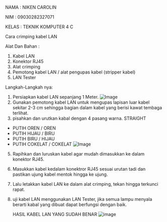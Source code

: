 NAMA    : NIKEN CAROLIN 

NIM     : 09030282327071

KELAS   : TEKNIK KOMPUTER 4 C

Cara crimping kabel LAN 

Alat Dan Bahan :
1. Kabel LAN 
2. Konektor RJ45
3. Alat crimping
4. Pemotong kabel LAN / alat pengupas kabel (stripper kabel)
5. LAN Tester

Langkah-Langkah nya:
1. Persiapkan kabel LAN sepanjang 1 Meter.
![Image](https://github.com/user-attachments/assets/414cc018-ed64-4f48-ba28-aca14585338e)
2.  Gunakan pemotong kabel LAN untuk mengupas lapisan luar kabel sekitar 2-3 cm sehingga bagian dalam kabel yang berisi kawat tembaga terlihat.
3.  pisahkan dan urutkan kabal dengan 4 pasang warna.
    STRAIGHT
   - PUTIH OREN / OREN
   - PUTIH HIJAU / BIRU
   - PUTIH BIRU / HIJAU
   - PUTIH COKELAT / COKELAT
![Image](https://github.com/user-attachments/assets/86a827df-1d68-49c0-960b-f3b30634c763)
5. Rapihkan dan luruskan kabel agar mudah dimasukkan ke dalam konektor RJ45.
6. Masukkan kabel kedalam konektror RJ45 sesuai urutan tadi dan pastikan ujung kabel mentok hingga ke ujung.
7. Lalu letakkan kabel LAN ke dalam alat crimping, tekan hingga terkunci rapat.
8. uji kabel LAN menggunakan LAN Tester, jika semua lampu menyala berarti kabal yang dibuat dapat berfungsi dengan baik.

   HASIL KABEL LAN YANG SUDAH BENAR
![image](https://github.com/user-attachments/assets/4ed23364-d052-4a2d-b61d-3a5e50d51bc7)

